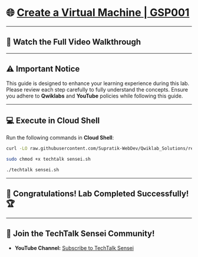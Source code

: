 # 🌐 [Create a Virtual Machine | GSP001](https://www.cloudskillsboost.google/focuses/3563?parent=catalog)  
---
## 🎥 **Watch the Full Video Walkthrough**  
---
## ⚠️ **Important Notice**  
This guide is designed to enhance your learning experience during this lab. Please review each step carefully to fully understand the concepts. Ensure you adhere to **Qwiklabs** and **YouTube** policies while following this guide.  

---
## 💻 **Execute in Cloud Shell**  
Run the following commands in **Cloud Shell**:  
```bash
curl -LO raw.githubusercontent.com/Supratik-WebDev/Qwiklab_Solutions/refs/heads/main/Create%20a%20Virtual%20Machine/techtalk%20sensei.sh

sudo chmod +x techtalk sensei.sh

./techtalk sensei.sh
```  
---

## 🎉 **Congratulations! Lab Completed Successfully!** 🏆  

---

## 🤝 **Join the TechTalk Sensei Community!**  
  
- **YouTube Channel:** [Subscribe to TechTalk Sensei]([https://www.youtube.com/@Arcade61432?sub_confirmation=1](https://youtube.com/@techtalksensei?si=RsoYG1GKslla4B78))  
